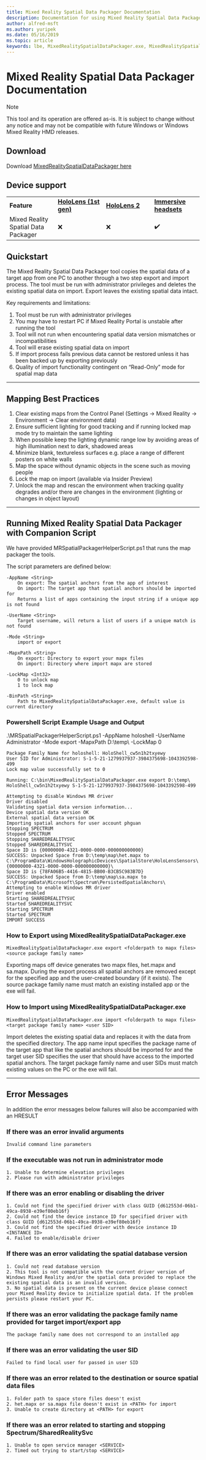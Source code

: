 ```yaml
---
title: Mixed Reality Spatial Data Packager Documentation
description: Documentation for using Mixed Reality Spatial Data Packager
author: alfred-msft 
ms.author: yuripek
ms.date: 05/16/2019
ms.topic: article
keywords: lbe, MixedRealitySpatialDataPackager.exe, MixedRealitySpatialDataPackager
---
```

# Mixed Reality Spatial Data Packager Documentation

>[!NOTE]
> This tool and its operation are offered as-is. It is subject to change without any notice and may not be compatible with future Windows or Windows Mixed Reality HMD releases.

## Download
 Download [MixedRealitySpatialDataPackager here](https://download.microsoft.com/download/A/1/2/A12B8A90-B3F7-4ED9-A4BB-D59DDCDAA125/MixedRealitySpatialDataPackager.zip)

## Device support

<table>
    <colgroup>
    <col width="25%" />
    <col width="25%" />
    <col width="25%" />
    <col width="25%" />
    </colgroup>
    <tr>
        <td><strong>Feature</strong></td>
        <td><a href="hololens-hardware-details.md"><strong>HoloLens (1st gen)</strong></a></td>
        <td><a href="https://docs.microsoft.com/hololens/hololens2-hardware"><strong>HoloLens 2</strong></td>
        <td><a href="immersive-headset-hardware-details.md"><strong>Immersive headsets</strong></a></td>
    </tr>
     <tr>
        <td>Mixed Reality Spatial Data Packager</td>
        <td>❌</td>
        <td>❌</td>
        <td>✔️</td>
    </tr>
</table>

## Quickstart

The Mixed Reality Spatial Data Packager tool copies the spatial data of a target app from one PC to another through a two step export and import process. The tool must be run with administrator privileges and deletes the existing spatial data on import. Export leaves the existing spatial data intact.

Key requirements and limitations:

1. Tool must be run with administrator privileges 
2. You may have to restart PC if Mixed Reality Portal is unstable after running the tool
3. Tool will not run when encountering spatial data version mismatches or incompatibilities
4. Tool will erase existing spatial data on import
5. If import process fails previous data cannot be restored unless it has been backed up by exporting previously
6. Quality of import functionality contingent on “Read-Only” mode for spatial map data
***

## Mapping Best Practices

1. Clear existing maps from the Control Panel (Settings -> Mixed Reality -> Environment -> Clear environment data)
2. Ensure sufficient lighting for good tracking and if running locked map mode try to maintain the same lighting
3. When possible keep the lighting dynamic range low by avoiding areas of high illumination next to dark, shadowed areas
4. Minimize blank, textureless surfaces e.g. place a range of different posters on white walls
5. Map the space without dynamic objects in the scene such as moving people
6. Lock the map on import (available via Insider Preview)
7. Unlock the map and rescan the environment when tracking quality degrades and/or there are changes in the environment (lighting or changes in object layout)
***

## Running Mixed Reality Spatial Data Packager with Companion Script

We have provided MRSpatialPackagerHelperScript.ps1 that runs the map packager the tools. 


The script parameters are defined below:

```
-AppName <String>
    On export: The spatial anchors from the app of interest
    On import: The target app that spatial anchors should be imported for
    Returns a list of apps containing the input string if a unique app is not found

-UserName <String>
    Target username, will return a list of users if a unique match is not found

-Mode <String>
    import or export

-MapxPath <String>
    On export: Directory to export your mapx files
    On import: Directory where import mapx are stored

-LockMap <Int32>
    0 to unlock map
    1 to lock map

-BinPath <String>
    Path to MixedRealitySpatialDataPackager.exe, default value is current directory
```

### Powershell Script Example Usage and Output

.\MRSpatialPackagerHelperScript.ps1 -AppName holoshell -UserName Administrator -Mode export -MapxPath D:\temp\ -LockMap 0
```
Package Family Name for holoshell: HoloShell_cw5n1h2txyewy
User SID for Administrator: S-1-5-21-1279937937-3984375698-1043392598-499
Lock map value successfully set to 0

Running: C:\bin\MixedRealitySpatialDataPackager.exe export D:\temp\ HoloShell_cw5n1h2txyewy S-1-5-21-1279937937-3984375698-1043392598-499

Attempting to disable Windows MR driver
Driver disabled
Validating spatial data version information...
Device spatial data version OK
External spatial data version OK
Importing spatial anchors for user account phguan
Stopping SPECTRUM
Stopped SPECTRUM
Stopping SHAREDREALITYSVC
Stopped SHAREDREALITYSVC
Space ID is {00000000-4321-0000-0000-000000000000}
SUCCESS: Unpacked Space from D:\temp\map\het.mapx to
C:\ProgramData\WindowsHolographicDevices\SpatialStore\HoloLensSensors\{00000000-4321-0000-0000-000000000000}\
Space ID is {78FA06B5-4416-4815-BB00-B3CB5C983B7D}
SUCCESS: Unpacked Space from D:\temp\map\sa.mapx to
C:\ProgramData\Microsoft\Spectrum\PersistedSpatialAnchors\
Attempting to enable Windows MR driver
Driver enabled
Starting SHAREDREALITYSVC
Started SHAREDREALITYSVC
Starting SPECTRUM
Started SPECTRUM
IMPORT SUCCESS
```

### How to Export using MixedRealitySpatialDataPackager.exe
```
MixedRealitySpatialDataPackager.exe export <folderpath to mapx files> <source package family name>    
```

Exporting maps off device generates two mapx files, het.mapx and sa.mapx. During the export process all spatial anchors are removed except for the specified app and the user-created boundary (if it exists). The source package family name must match an existing installed app or the exe will fail.

### How to Import using MixedRealitySpatialDataPackager.exe
```
MixedRealitySpatialDataPackager.exe import <folderpath to mapx files> <target package family name> <user SID>
```
Import deletes the existing spatial data and replaces it with the data from the specified directory. The app name input specifies the package name of the target app that like the spatial anchors should be imported for and the target user SID specifies the user that should have access to the imported spatial anchors. The target package family name and user SIDs must match existing values on the PC or the exe will fail.


***
## Error Messages
In addition the error messages below failures will also be accompanied with an HRESULT

### If there was an error invalid arguments
```
Invalid command line parameters
```

### If the executable was not run in administrator mode
```
1. Unable to determine elevation privileges 
2. Please run with administrator privileges 
```

### If there was an error enabling or disabling the driver
```
1. Could not find the specified driver with class GUID {d612553d-06b1-49ca-8938-e39ef80eb16f}
2. Could not find the device instance ID for specified driver with class GUID {d612553d-06b1-49ca-8938-e39ef80eb16f}
3. Could not find the specified driver with device instance ID <INSTANCE ID>
4. Failed to enable/disable driver
```

### If there was an error validating the spatial database version
```
1. Could not read database version
2. This tool is not compatible with the current driver version of Windows Mixed Reality and/or the spatial data provided to replace the existing spatial data is an invalid version.
3. No spatial data is present on the current device please connect your Mixed Reality device to initialize spatial data. If the problem persists please restart your PC.
```

### If there was an error validating the package family name provided for target import/export app
```
The package family name does not correspond to an installed app
```

### If there was an error validating the user SID
```
Failed to find local user for passed in user SID
```

### If there was an error related to the destination or source spatial data files
```
1. Folder path to space store files doesn't exist 
2. het.mapx or sa.mapx file doesn't exist in <PATH> for import
3. Unable to create directory at <PATH> for export
```

### If there was an error related to starting and stopping Spectrum/SharedRealitySvc
```
1. Unable to open service manager <SERVICE>
2. Timed out trying to start/stop <SERVICE>
```
